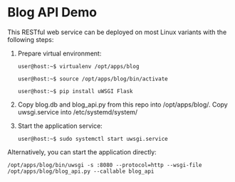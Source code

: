 # Blog API Demo

This RESTful web service can be deployed on most Linux variants with the following steps:


1. Prepare virtual environment:

    `user@host:~$ virtualenv /opt/apps/blog`
    
    `user@host:~$ source /opt/apps/blog/bin/activate`
    
    `user@host:~$ pip install uWSGI Flask`


2. Copy blog.db and blog_api.py from this repo into /opt/apps/blog/. Copy uwsgi.service into /etc/systemd/system/


4. Start the application service:

    `user@host:~$ sudo systemctl start uwsgi.service`

Alternatively, you can start the application directly:

`/opt/apps/blog/bin/uwsgi -s :8080 --protocol=http --wsgi-file /opt/apps/blog/blog_api.py --callable blog_api`

